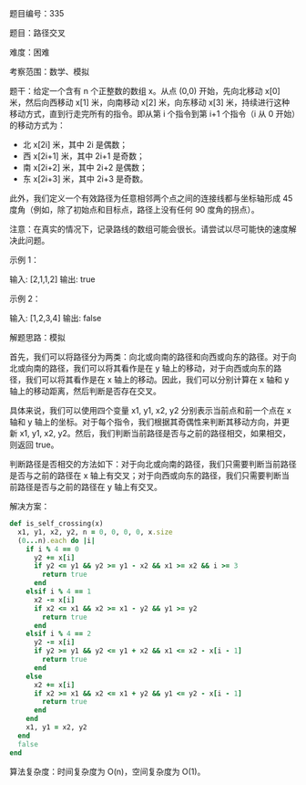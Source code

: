 题目编号：335

题目：路径交叉

难度：困难

考察范围：数学、模拟

题干：给定一个含有 n 个正整数的数组 x。从点 (0,0) 开始，先向北移动 x[0] 米，然后向西移动 x[1] 米，向南移动 x[2] 米，向东移动 x[3] 米，持续进行这种移动方式，直到行走完所有的指令。即从第 i 个指令到第 i+1 个指令（i 从 0 开始）的移动方式为：

- 北 x[2i] 米，其中 2i 是偶数；
- 西 x[2i+1] 米，其中 2i+1 是奇数；
- 南 x[2i+2] 米，其中 2i+2 是偶数；
- 东 x[2i+3] 米，其中 2i+3 是奇数。

此外，我们定义一个有效路径为任意相邻两个点之间的连接线都与坐标轴形成 45 度角（例如，除了初始点和目标点，路径上没有任何 90 度角的拐点）。

注意：在真实的情况下，记录路线的数组可能会很长。请尝试以尽可能快的速度解决此问题。

示例 1：

输入: [2,1,1,2]
输出: true

示例 2：

输入: [1,2,3,4]
输出: false 

解题思路：模拟

首先，我们可以将路径分为两类：向北或向南的路径和向西或向东的路径。对于向北或向南的路径，我们可以将其看作是在 y 轴上的移动，对于向西或向东的路径，我们可以将其看作是在 x 轴上的移动。因此，我们可以分别计算在 x 轴和 y 轴上的移动距离，然后判断是否存在交叉。

具体来说，我们可以使用四个变量 x1, y1, x2, y2 分别表示当前点和前一个点在 x 轴和 y 轴上的坐标。对于每个指令，我们根据其奇偶性来判断其移动方向，并更新 x1, y1, x2, y2。然后，我们判断当前路径是否与之前的路径相交，如果相交，则返回 true。

判断路径是否相交的方法如下：对于向北或向南的路径，我们只需要判断当前路径是否与之前的路径在 x 轴上有交叉；对于向西或向东的路径，我们只需要判断当前路径是否与之前的路径在 y 轴上有交叉。

解决方案：

```ruby
def is_self_crossing(x)
  x1, y1, x2, y2, n = 0, 0, 0, 0, x.size
  (0...n).each do |i|
    if i % 4 == 0
      y2 += x[i]
      if y2 <= y1 && y2 >= y1 - x2 && x1 >= x2 && i >= 3
        return true
      end
    elsif i % 4 == 1
      x2 -= x[i]
      if x2 <= x1 && x2 >= x1 - y2 && y1 >= y2
        return true
      end
    elsif i % 4 == 2
      y2 -= x[i]
      if y2 >= y1 && y2 <= y1 + x2 && x1 <= x2 - x[i - 1]
        return true
      end
    else
      x2 += x[i]
      if x2 >= x1 && x2 <= x1 + y2 && y1 <= y2 - x[i - 1]
        return true
      end
    end
    x1, y1 = x2, y2
  end
  false
end
```

算法复杂度：时间复杂度为 O(n)，空间复杂度为 O(1)。